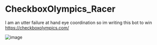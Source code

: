 # CheckboxOlympics_Racer

I am an utter failure at hand eye coordination so im writing this bot to win https://checkboxolympics.com/ 

![image](https://user-images.githubusercontent.com/55466413/152040705-1d4cd037-ceb2-47cc-a874-786641a31159.png)
